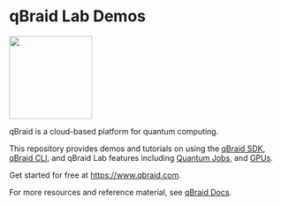 # qBraid Lab Demos
[<img src="https://qbraid-static.s3.amazonaws.com/logos/Launch_on_qBraid_white.png" width="150">](https://account.qbraid.com?gitHubUrl=https://github.com/qBraid/qbraid-lab-demo.git)

qBraid is a cloud-based platform for quantum computing.

This repository provides demos and tutorials on using the [qBraid SDK](https://github.com/qBraid/qBraid), [qBraid CLI](https://docs.qbraid.com/en/latest/cli/qbraid.html), and qBraid Lab features including [Quantum Jobs](https://docs.qbraid.com/en/latest/lab/quantum_jobs.html), and [GPUs](https://docs.qbraid.com/en/latest/lab/gpu.html).

Get started for free at https://www.qbraid.com.

For more resources and reference material, see [qBraid Docs](https://docs.qbraid.com/en/latest/).

